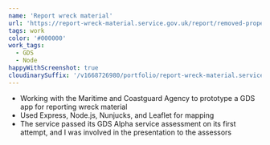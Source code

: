 ```yaml
---
name: 'Report wreck material'
url: 'https://report-wreck-material.service.gov.uk/report/removed-property-check'
tags: work
color: '#000000'
work_tags:
  - GDS
  - Node
happyWithScreenshot: true
cloudinarySuffix: '/v1668726980/portfolio/report-wreck-material.service.gov.uk-report-removed-property-check.png'
---
```


- Working with the Maritime and Coastguard Agency to prototype a GDS app for reporting wreck material
- Used Express, Node.js, Nunjucks, and Leaflet for mapping
- The service passed its GDS Alpha service assessment on its first attempt, and I was involved in the presentation to the assessors
